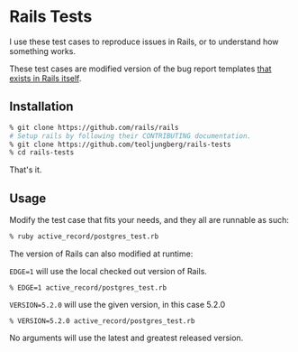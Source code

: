 # Rails Tests
I use these test cases to reproduce issues in Rails, or to understand how
something works.

These test cases are modified version of the bug report templates [that exists
in Rails itself].

[that exists in Rails itself]: https://github.com/rails/rails/blob/master/guides/bug_report_templates

## Installation

```sh
% git clone https://github.com/rails/rails
# Setup rails by following their CONTRIBUTING documentation.
% git clone https://github.com/teoljungberg/rails-tests
% cd rails-tests
```

That's it.

## Usage

Modify the test case that fits your needs, and they all are runnable as such:

```sh
% ruby active_record/postgres_test.rb
```

The version of Rails can also modified at runtime:

`EDGE=1` will use the local checked out version of Rails.

```
% EDGE=1 active_record/postgres_test.rb
```

`VERSION=5.2.0` will use the given version, in this case 5.2.0

```
% VERSION=5.2.0 active_record/postgres_test.rb
```

No arguments will use the latest and greatest released version.
